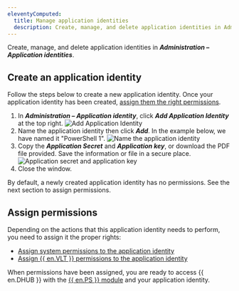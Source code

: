 ```yaml
---
eleventyComputed:
  title: Manage application identities
  description: Create, manage, and delete application identities in Administration – Application identities.
---
```

Create, manage, and delete application identities in ***Administration – Application identities***.

## Create an application identity
Follow the steps below to create a new application identity. Once your application identity has been created, [assign them the right permissions](#assign-permissions).
1. In ***Administration – Application identity***, click ***Add Application Identity*** at the top right.
![Add Application Identity](https://cdnweb.devolutions.net/docs/HUBB2357_2024_1.png)
1. Name the application identity then click ***Add***. In the example below, we have named it "PowerShell 1".
![Name the application identity](https://cdnweb.devolutions.net/docs/HUBB2358_2024_1.png)
1. Copy the ***Application Secret*** and ***Application key***, or download the PDF file provided. Save the information or file in a secure place.
![Application secret and application key](https://cdnweb.devolutions.net/docs/HUBB2359_2024_1.png)
1. Close the window.

By default, a newly created application identity has no permissions. See the next section to assign permissions.

## Assign permissions
Depending on the actions that this application identity needs to perform, you need to assign it the proper rights:
* [Assign system permissions to the application identity](/hub/web-interface/administration/configuration-security/system-permissions/)
* [Assign {{ en.VLT }} permissions to the application identity](/hub/web-interface/administration/management/vaults/create-manage-vaults/)

When permissions have been assigned, you are ready to access {{ en.DHUB }} with the [{{ en.PS }} module](/hub/powershell-module/) and your application identity.
